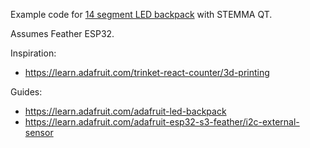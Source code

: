 Example code for [14 segment LED backpack](https://www.adafruit.com/product/1910)
with STEMMA QT.

Assumes Feather ESP32.

Inspiration:
  - https://learn.adafruit.com/trinket-react-counter/3d-printing

Guides:
  - https://learn.adafruit.com/adafruit-led-backpack
  - https://learn.adafruit.com/adafruit-esp32-s3-feather/i2c-external-sensor

